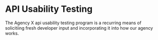 API Usability Testing
=============

The Agency X api usability testing program is a recurring means of solicitiing fresh developer input and incorporating it into how our agency works.   


